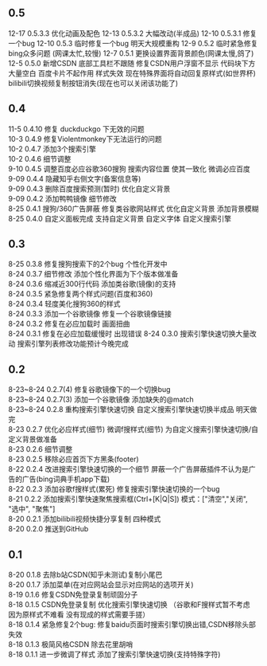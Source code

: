 ## 0.5
12-17 0.5.3.3 优化动画及配色
12-13 0.5.3.2 大幅改动(半成品)
12-10 0.5.3.1 修复一个bug
12-10 0.5.3 临时修复一个bug 明天大规模重构
12-9 0.5.2 临时紧急修复bing众多问题 (网课太忙,较慢)
12-7 0.5.1 更换设置界面背景颜色(网课太慢,鸽了)
12-5 0.5.0 新增CSDN 底部工具栏不跟随 修复CSDN用户浮窗不显示 代码块下方大量空白 百度卡片不起作用 样式失效 现在特殊界面将自动回复原样式(如世界杯) bilibili切换视频复制按钮消失(现在也可以关闭该功能了)


## 0.4

11-5 0.4.10 修复 duckduckgo 下无效的问题  
10-3 0.4.9 修复Violentmonkey下无法运行的问题  
10-2 0.4.7 添加3个搜索引擎  
10-2 0.4.6 细节调整  
9-10 0.4.5 调整百度必应谷歌360搜狗 搜索内容位置 使其一致化 微调必应百度  
9-09 0.4.4 隐藏知乎右侧文字(备案信息等)  
9-09 0.4.3 删除百度搜索预测(暂时) 优化自定义背景   
9-09 0.4.2 添加鸭鸭镜像 细节修改   
8-25 0.4.1 搜狗/360广告屏蔽 修复类谷歌网站样式 优化自定义背景 添加背景模糊  
8-25 0.4.0 自定义面板完成 支持自定义背景 自定义字体 自定义搜索引擎

## 0.3

8-25 0.3.8 修复搜狗搜索下的2个bug 个性化开发中  
8-24 0.3.7 细节修改 添加个性化界面为下个版本做准备  
8-24 0.3.6 缩减近300行代码 添加类谷歌(镜像)的支持  
8-24 0.3.5 紧急修复两个样式问题(百度和360)  
8-24 0.3.4 轻度美化搜狗360的样式  
8-24 0.3.3 添加一个谷歌镜像 修复一个谷歌镜像链接  
8-24 0.3.2 修复在必应加载时 画面扭曲  
8-24 0.3.1 修复在必应加载缓慢时 出现错误
8-24 0.3.0 搜索引擎快速切换大量改动 搜索引擎列表修改功能预计今晚完成

## 0.2

8-23~8-24 0.2.7(4) 修复谷歌镜像下的一个切换bug  
8-23~8-24 0.2.7(3) 添加一个谷歌镜像 添加缺失的@match  
8-23~8-24 0.2.8 重构搜索引擎快速切换 自定义搜索引擎快速切换半成品 明天做完  
8-23 0.2.7 优化必应样式(细节) 微调f搜样式(细节) 为自定义搜索引擎快速切换/自定义背景做准备  
8-23 0.2.6 细节调整  
8-23 0.2.5 移除必应首页下方黑条(footer)  
8-22 0.2.4 改进搜索引擎快速切换的一个细节 屏蔽一个广告屏蔽插件不认为是广告的广告(bing词典手机app下载)  
8-22 0.2.3 添加谷歌f搜样式(累死) 修复搜索引擎快速切换的一个bug  
8-21 0.2.2 添加搜索引擎快速聚焦搜索框(Ctrl+[K|Q|S]) 模式：["清空","关闭", "选中", "聚焦"]  
8-20 0.2.1 添加bilibili视频快捷分享复制 四种模式  
8-20 0.2.0 推送到GitHub

## 0.1

8-20 0.1.8 去除b站CSDN(知乎未测试)复制小尾巴  
8-20 0.1.7 添加菜单(在对应网站会显示对应网站的选项开关)  
8-19 0.1.6 修复CSDN免登录复制顽固分子  
8-18 0.1.5 CSDN免登录复制 优化搜索引擎快速切换 （谷歌和F搜样式暂不考虑 因为原样式不难看 没有现成的样式需要手搓）  
8-18 0.1.4 紧急修复2个bug: 修复baidu页面时搜索引擎切换出错,CSDN移除头部失效  
8-18 0.1.3 极简风格CSDN 除去花里胡哨  
8-18 0.1.1 进一步微调了样式 添加了搜索引擎快速切换(支持特殊字符)  